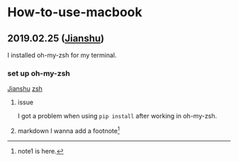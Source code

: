 # How-to-use-macbook

## 2019.02.25 ([Jianshu](https://www.jianshu.com/p/0f011540c7ed))
I installed oh-my-zsh for my terminal.

### set up oh-my-zsh
[Jianshu](https://www.jianshu.com/p/d194d29e488c)
[zsh](https://sourabhbajaj.com/mac-setup/iTerm/zsh.html)

1.  issue

     I got a problem when using `pip install` after working in oh-my-zsh. 
     
2.  markdown
     I wanna add a footnote[^1]
     



[^1]: note1 is here.
